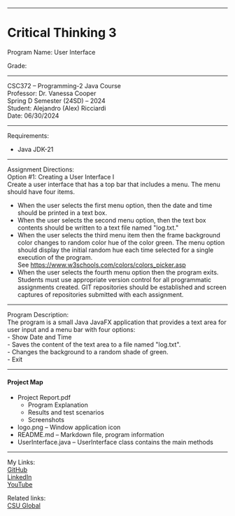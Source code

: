 ﻿-----------------------------------------------------------------------------------------------------------------------------
# Critical Thinking 3
Program Name: User Interface  

Grade:  

-----------------------------------------------------------------------------------------------------------------------------

CSC372 – Programming-2 Java Course  
Professor: Dr. Vanessa Cooper  
Spring D Semester (24SD) – 2024  
Student: Alejandro (Alex) Ricciardi  
Date: 06/30/2024   

-----------------------------------------------------------------------------------------------------------------------------

Requirements:  
- Java JDK-21  

-----------------------------------------------------------------------------------------------------------------------------

Assignment Directions:  
Option #1:  Creating a User Interface I  
Create a user interface that has a top bar that includes a menu. The menu should have four items.
- When the user selects the first menu option, then the date and time should be printed in a text box.  
- When the user selects the second menu option, then the text box contents should be written to a text file named "log.txt."  
- When the user selects the third menu item then the frame background color changes to random color hue of the color green. The menu option should display the initial random hue each time selected for a single execution of the program.  See https://www.w3schools.com/colors/colors_picker.asp  
- When the user selects the fourth menu option then the program exits.  
Students must use appropriate version control for all programmatic assignments created. GIT repositories should be established and screen captures of repositories submitted with each assignment.  

-----------------------------------------------------------------------------------------------------------------------------

Program Description:  
The program is a small Java JavaFX application that provides a text area for user input and a menu bar with four options:  
         - Show Date and Time  
         - Saves the content of the text area to a file named "log.txt".  
         - Changes the background to a random shade of green.  
         - Exit  

-----------------------------------------------------------------------------------------------------------------------------

#### Project Map
- Project Report.pdf  
	- Program Explanation  
	- Results and test scenarios   
	- Screenshots  
- logo.png – Window application icon  
- README.md – Markdown file, program information 
- UserInterface.java – UserInterface class contains the main methods  

-----------------------------------------------------------------------------------------------------------------------------

My Links:   
[GitHub](https://github.com/Omegapy)  
[LinkedIn](https://www.linkedin.com/in/alex-ricciardi/)   
[YouTube](https://www.youtube.com/channel/UC4rMaQ7sqywMZkfS1xGh2AA)

Related links:  
[CSU Global](https://csuglobal.edu/) 

